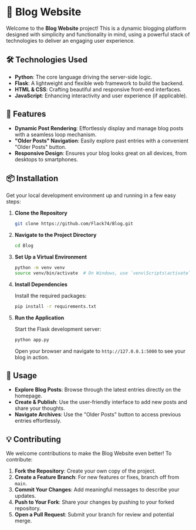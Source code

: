 
# 🚀 Blog Website

Welcome to the **Blog Website** project! This is a dynamic blogging platform designed with simplicity and functionality in mind, using a powerful stack of technologies to deliver an engaging user experience.

## 🛠 Technologies Used

- **Python**: The core language driving the server-side logic.
- **Flask**: A lightweight and flexible web framework to build the backend.
- **HTML & CSS**: Crafting beautiful and responsive front-end interfaces.
- **JavaScript**: Enhancing interactivity and user experience (if applicable).

## 🌟 Features

- **Dynamic Post Rendering**: Effortlessly display and manage blog posts with a seamless loop mechanism.
- **"Older Posts" Navigation**: Easily explore past entries with a convenient "Older Posts" button.
- **Responsive Design**: Ensures your blog looks great on all devices, from desktops to smartphones.

## 📦 Installation

Get your local development environment up and running in a few easy steps:

1. **Clone the Repository**

   ```bash
   git clone https://github.com/Flack74/Blog.git
   ```

2. **Navigate to the Project Directory**

   ```bash
   cd Blog
   ```

3. **Set Up a Virtual Environment**

   ```bash
   python -m venv venv
   source venv/bin/activate  # On Windows, use `venv\Scripts\activate`
   ```

4. **Install Dependencies**

   Install the required packages:

   ```bash
   pip install -r requirements.txt
   ```

5. **Run the Application**

   Start the Flask development server:

   ```bash
   python app.py
   ```

   Open your browser and navigate to `http://127.0.0.1:5000` to see your blog in action.

## 📖 Usage

- **Explore Blog Posts**: Browse through the latest entries directly on the homepage.
- **Create & Publish**: Use the user-friendly interface to add new posts and share your thoughts.
- **Navigate Archives**: Use the "Older Posts" button to access previous entries effortlessly.

## 💡 Contributing

We welcome contributions to make the Blog Website even better! To contribute:

1. **Fork the Repository**: Create your own copy of the project.
2. **Create a Feature Branch**: For new features or fixes, branch off from `main`.
3. **Commit Your Changes**: Add meaningful messages to describe your updates.
4. **Push to Your Fork**: Share your changes by pushing to your forked repository.
5. **Open a Pull Request**: Submit your branch for review and potential merge.
